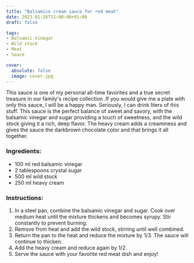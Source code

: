 ```yaml
---
title: "Balsamico cream sauce for red meat"
date: 2023-01-26T11:08:00+01:00
draft: false

tags:
- Balsamic Vinegar
- Wild stock
- Meat
- Sauce

cover:
  absolute: false
  image: cover.jpg
---
```

This sauce is one of my personal all-time favorites and a true secret treasure in our family's recipe collection .If you would give me a plate with only this sauce, I will be a happy man. Seriously, I can drink liters of this stuff. This sauce is the perfect balance of sweet and savory, with the balsamic vinegar and sugar providing a touch of sweetness, and the wild stock giving it a rich, deep flavor. The heavy cream adds a creaminess and gives the sauce the darkbrown chocolate color and that brings it all together.
### Ingredients:

-   100 ml red balsamic vinegar
-   2 tablespoons crystal sugar
-   500 ml wild stock
-   250 ml heavy cream

### Instructions:

1.  In a steel pan, combine the balsamic vinegar and sugar. Cook over medium heat until the mixture thickens and becomes syrupy. Stir constantly to prevent burning.
2.  Remove from heat and add the wild stock, stirring until well combined.
3.  Return the pan to the heat and reduce the mixture by 1/3. The sauce will continue to thicken.
4.  Add the heavy cream and reduce again by 1/2.
5.  Serve the sauce with your favorite red meat dish and enjoy!

